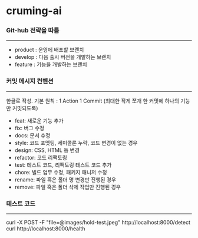 # cruming-ai

### Git-hub 전략을 따름
***
- product : 운영에 배포할 브랜치
- develop : 다음 출시 버전을 개발하는 브랜치
- feature : 기능을 개발하는 브랜치


### 커밋 메시지 컨벤션
***
한글로 작성. 기본 원칙 : 1 Action 1 Commit (최대한 작게 쪼개 한 커밋에 하나의 기능만 커밋되도록)  

- feat: 새로운 기능 추가
- fix: 버그 수정
- docs: 문서 수정
- style: 코드 포맷팅, 세미콜론 누락, 코드 변경이 없는 경우
- design: CSS, HTML 등 변경
- refactor: 코드 리팩토링
- test: 테스트 코드, 리팩토링 테스트 코드 추가
- chore: 빌드 업무 수정, 패키지 매니저 수정
- rename: 파일 혹은 폴더 명 변경만 진행된 경우
- remove: 파일 혹은 폴더 삭제 작업만 진행된 경우


### 테스트 코드
***
curl -X POST -F "file=@images/hold-test.jpeg" http://localhost:8000/detect  
curl http://localhost:8000/health
